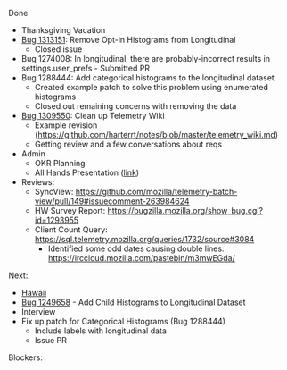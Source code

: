 Done
* Thanksgiving Vacation
* [Bug 1313151](https://bugzilla.mozilla.org/show_bug.cgi?id=1313151): Remove Opt-in Histograms from Longitudinal
  * Closed issue
* Bug 1274008: In longitudinal, there are probably-incorrect results in settings.user_prefs - Submitted PR
* Bug 1288444: Add categorical histograms to the longitudinal dataset
  * Created example patch to solve this problem using enumerated histograms
  * Closed out remaining concerns with removing the data
* [Bug 1309550](https://bugzilla.mozilla.org/show_bug.cgi?id=1309550): Clean up Telemetry Wiki
  * Example revision (https://github.com/harterrt/notes/blob/master/telemetry_wiki.md)
  * Getting review and a few conversations about reqs
* Admin
  * OKR Planning
  * All Hands Presentation ([link](https://bugzilla.mozilla.org/show_bug.cgi?id=1309550))
* Reviews:
  * SyncView: https://github.com/mozilla/telemetry-batch-view/pull/149#issuecomment-263984624
  * HW Survey Report: https://bugzilla.mozilla.org/show_bug.cgi?id=1293955
  * Client Count Query: https://sql.telemetry.mozilla.org/queries/1732/source#3084
    * Identified some odd dates causing double lines: https://irccloud.mozilla.com/pastebin/m3mwEGda/

Next:
* [Hawaii](https://s-media-cache-ak0.pinimg.com/564x/86/7a/ce/867acedcdb8aba0d851b7a77560ec2ce.jpg)
* [Bug 1249658](https://bugzilla.mozilla.org/show_bug.cgi?id=1249658) - Add Child Histograms to Longitudinal Dataset
* Interview
* Fix up patch for Categorical Histograms (Bug 1288444)
  * Include labels with longitudinal data
  * Issue PR

Blockers:

